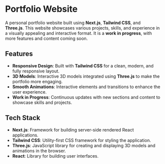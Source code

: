 # Portfolio Website

A personal portfolio website built using **Next.js**, **Tailwind CSS**, and **Three.js**. This website showcases various projects, skills, and experience in a visually appealing and interactive format. It is a **work in progress**, with more features and content coming soon.

## Features

- **Responsive Design**: Built with **Tailwind CSS** for a clean, modern, and fully responsive layout.
- **3D Models**: Interactive 3D models integrated using **Three.js** to make the portfolio more engaging.
- **Smooth Animations**: Interactive elements and transitions to enhance the user experience.
- **Work in Progress**: Continuous updates with new sections and content to showcase skills and projects.

## Tech Stack

- **Next.js**: Framework for building server-side rendered React applications.
- **Tailwind CSS**: Utility-first CSS framework for styling the application.
- **Three.js**: JavaScript library for creating and displaying 3D models and animations in the browser.
- **React**: Library for building user interfaces.
